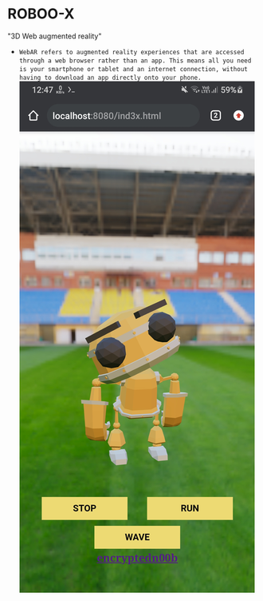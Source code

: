 # ROBOO-X 
"3D Web augmented reality"
* `WebAR refers to augmented reality experiences that are accessed through a web browser rather than an app. This means all you need is your smartphone or tablet and an internet connection, without having to download an app directly onto your phone.`
<img src="robox.jpg"><br>
